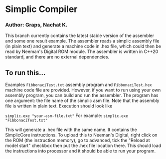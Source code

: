 # Simplic Compiler 

### Author: Graps, Nachat K.
This branch currently contains the latest stable version of the assembler and some one result example. The assembler reads a simplic assembly file (in plain text) and generate a machine code in .hex file, which could then be read by Neeman's Digital ROM module. The assembler is written in C++20 standard, and there are no external dependencies.

## To run this...
Examples `FibbonaciTest.txt` assembly program and `FibbonaciTest.hex` machine code file are provided. However, if you want to run using your own assembly program, you can build and run the assembler. The program has one argument: the file name of the simplic asm file. Note that the assembly file is written in plain text. Execution should look like

`simplic.exe "your-asm-file.txt"`
For example: `simplic.exe "FibbonaciTest.txt"`

This will generate a .hex file with the same name. It contains the SimplicCore instructions. To upload this to Neeman's Digital, right click on the ROM (the instruction memory), go to advanced, tick the "Reload at model start" checkbox then put the .hex file location there. This should load the instructions into processor and it should be able to run your program.
